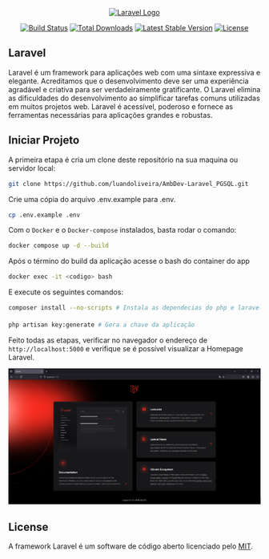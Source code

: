 <p align="center"><a href="https://laravel.com" target="_blank"><img src="https://raw.githubusercontent.com/laravel/art/master/logo-lockup/5%20SVG/2%20CMYK/1%20Full%20Color/laravel-logolockup-cmyk-red.svg" width="400" alt="Laravel Logo"></a></p>

<p align="center">
<a href="https://github.com/laravel/framework/actions"><img src="https://github.com/laravel/framework/workflows/tests/badge.svg" alt="Build Status"></a>
<a href="https://packagist.org/packages/laravel/framework"><img src="https://img.shields.io/packagist/dt/laravel/framework" alt="Total Downloads"></a>
<a href="https://packagist.org/packages/laravel/framework"><img src="https://img.shields.io/packagist/v/laravel/framework" alt="Latest Stable Version"></a>
<a href="https://packagist.org/packages/laravel/framework"><img src="https://img.shields.io/packagist/l/laravel/framework" alt="License"></a>
</p>

## Laravel

Laravel é um framework para aplicações web com uma sintaxe expressiva e elegante. Acreditamos que o desenvolvimento deve ser uma experiência agradável e criativa para ser verdadeiramente gratificante. O Laravel elimina as dificuldades do desenvolvimento ao simplificar tarefas comuns utilizadas em muitos projetos web.
Laravel é acessível, poderoso e fornece as ferramentas necessárias para aplicações grandes e robustas.

## Iniciar Projeto

A primeira etapa é cria um clone deste repositório na sua maquina ou servidor local:
```bash
git clone https://github.com/luandoliveira/AmbDev-Laravel_PGSQL.git
```

Crie uma cópia do arquivo .env.example para .env.
```bash
cp .env.example .env
```
Com o ``Docker`` e o ``Docker-compose`` instalados, basta rodar o comando:
```bash
docker compose up -d --build
```
Após o término do build da aplicação acesse o bash do container do app
```bash
docker exec -it <codigo> bash
```
E execute os seguintes comandos:
```bash
composer install --no-scripts # Instala as dependecias do php e laravel

php artisan key:generate # Gera a chave da aplicação
```
Feito todas as etapas, verificar no navegador o endereço de ``http://localhost:5000`` e verifique se é possível visualizar a Homepage Laravel.

![Homepage](/homepage.png)


## License

A framework Laravel é um software de código aberto licenciado pelo [MIT](https://opensource.org/licenses/MIT).


